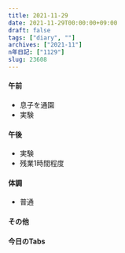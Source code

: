```yaml
---
title: 2021-11-29
date: 2021-11-29T00:00:00+09:00
draft: false
tags: ["diary", ""]
archives: ["2021-11"]
n年日記: ["1129"]
slug: 23608
---
```

#### 午前
- 息子を通園
- 実験
#### 午後
- 実験
- 残業1時間程度
#### 体調
- 普通
#### その他
#### 今日のTabs